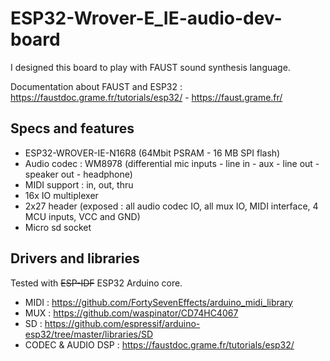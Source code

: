 # ESP32-Wrover-E_IE-audio-dev-board

I designed this board to play with FAUST sound synthesis language.

Documentation about FAUST and ESP32  : https://faustdoc.grame.fr/tutorials/esp32/ - https://faust.grame.fr/

## Specs and features

* ESP32-WROVER-IE-N16R8 (64Mbit PSRAM - 16 MB SPI flash)
* Audio codec : WM8978 (differential mic inputs - line in - aux - line out - speaker out - headphone)
* MIDI support : in, out, thru
* 16x IO multiplexer
* 2x27 header (exposed : all audio codec IO, all mux IO, MIDI interface, 4 MCU inputs, VCC and GND)
* Micro sd socket

## Drivers and libraries
Tested with ~~ESP-IDF~~ ESP32 Arduino core. 

* MIDI  : https://github.com/FortySevenEffects/arduino_midi_library
* MUX   : https://github.com/waspinator/CD74HC4067
* SD    : https://github.com/espressif/arduino-esp32/tree/master/libraries/SD 
* CODEC & AUDIO DSP : https://faustdoc.grame.fr/tutorials/esp32/
